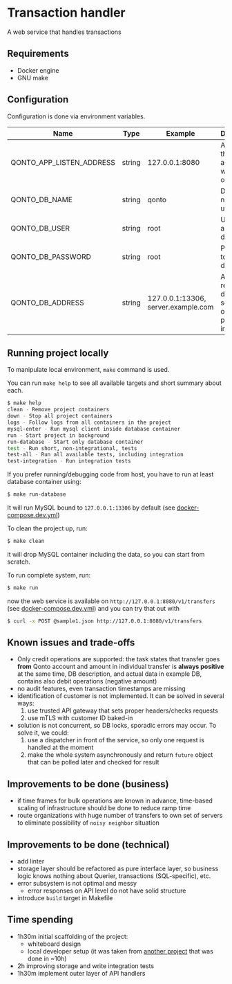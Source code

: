 # Transaction handler
A web service that handles transactions


## Requirements
* Docker engine
* GNU make

## Configuration

Configuration is done via environment variables.

|Name|Type|Example|Description|
|-|-|-|-|
|QONTO_APP_LISTEN_ADDRESS|string|127.0.0.1:8080|Address that application will listen on|
|QONTO_DB_NAME|string|qonto|Database name to use|
|QONTO_DB_USER|string|root|User to access database|
|QONTO_DB_PASSWORD|string|root|Password to access database|
|QONTO_DB_ADDRESS|string|127.0.0.1:13306, server.example.com|Address of remote database server with or without port information|



## Running project locally

To manipulate local environment, `make` command is used.

You can run `make help` to see all available targets and short summary about each.
```sh
$ make help
clean - Remove project containers
down - Stop all project containers
logs - Follow logs from all containers in the project
mysql-enter - Run mysql client inside database container
run - Start project in background
run-database - Start only database container
test - Run short, non-integrational, tests
test-all - Run all available tests, including integration
test-integration - Run integration tests
```

If you prefer running/debugging code from host, you have to run at least database container using:
```sh
$ make run-database
```

It will run MySQL bound to `127.0.0.1:13306` by default (see [docker-compose.dev.yml](./docker/docker-compose.dev.yml))

To clean the project up, run:
```sh
$ make clean
```
it will drop MySQL container including the data, so you can start from scratch.

To run complete system, run:
```sh
$ make run
```
now the web service is available on `http://127.0.0.1:8080/v1/transfers` (see [docker-compose.dev.yml](./docker/docker-compose.dev.yml)) and you can try that out with

```sh
$ curl -x POST @sample1.json http://127.0.0.1:8080/v1/transfers
```

## Known issues and trade-offs
* Only credit operations are supported: the task states that transfer goes **from** Qonto account and amount in individual transfer is **always positive**
    at the same time, DB description, and actual data in example DB, contains also debit operations (negative amount)
* no audit features, even transaction timestamps are missing
* identification of customer is not implemented.
It can be solved in several ways:
    1. use trusted API gateway that sets proper headers/checks requests
    1. use mTLS with customer ID baked-in
* solution is not concurrent, so DB locks, sporadic errors may occur.
To solve it, we could:
    1. use a dispatcher in front of the service, so only one request is handled at the moment
    1. make the whole system asynchronously and return `future` object that can be polled later and checked for result

## Improvements to be done (business)
* if time frames for bulk operations are known in advance,
time-based scaling of infrastructure should be done to reduce ramp time
* route organizations with huge number of transfers to own set of servers to eliminate possibility of `noisy neighbor` situation

## Improvements to be done (technical)
* add linter
* storage layer should be refactored as pure interface layer, so business logic knows nothing about Querier, transactions (SQL-specific), etc.
* error subsystem is not optimal and messy
    * error responses on API level do not have solid structure
* introduce `build` target in Makefile

## Time spending

* 1h30m initial scaffolding of the project: 
    * whiteboard design
    * local developer setup (it was taken from [another project](https://github.com/maxim-nazarenko/fiskil-lms/) that was done in ~10h)
* 2h improving storage and write integration tests
* 1h30m implement outer layer of API handlers
